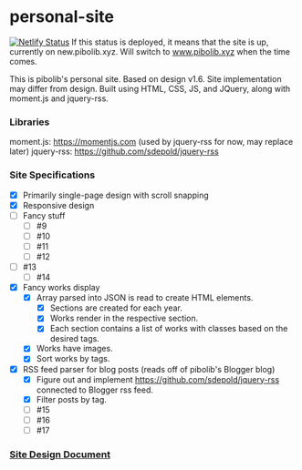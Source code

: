# personal-site
[![Netlify Status](https://api.netlify.com/api/v1/badges/9c273381-87f8-4936-8da0-2e7aef55864f/deploy-status)](https://app.netlify.com/sites/pibosite/deploys)
If this status is deployed, it means that the site is up, currently on new.pibolib.xyz. Will switch to www.pibolib.xyz when the time comes.

This is pibolib's personal site. Based on design v1.6. Site implementation may differ from design.
Built using HTML, CSS, JS, and JQuery, along with moment.js and jquery-rss.

### Libraries
moment.js: https://momentjs.com (used by jquery-rss for now, may replace later)
jquery-rss: https://github.com/sdepold/jquery-rss

### Site Specifications

- [x] Primarily single-page design with scroll snapping
- [x] Responsive design
- [ ] Fancy stuff
    - [ ] #9
    - [ ] #10
    - [ ] #11
    - [ ] #12
- [ ] #13
    - [ ] #14
- [x] Fancy works display
    - [x] Array parsed into JSON is read to create HTML elements.
        - [x] Sections are created for each year.
        - [x] Works render in the respective section.
        - [x] Each section contains a list of works with classes based on the desired tags.        
    - [x] Works have images.
    - [x] Sort works by tags.
- [x] RSS feed parser for blog posts (reads off of pibolib's Blogger blog)
    - [x] Figure out and implement https://github.com/sdepold/jquery-rss connected to Blogger rss feed.
    - [x] Filter posts by tag.
    - [ ] #15
    - [ ] #16
    - [ ] #17

### [Site Design Document](https://www.figma.com/file/jHVir8MYgrJfB8123VqQdz/Personal-Site-Design-v1.6?node-id=0%3A1&t=L1pWkhyKKDyjvGvK-1)